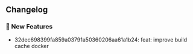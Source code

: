 ## Changelog
### 🚀 New Features
* 32dec698399fa859a03791a50360206aa61a1b24: feat: improve build cache docker

